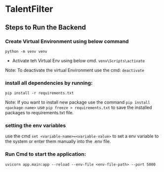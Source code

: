 # TalentFilter

## Steps to Run the Backend

### Create Virtual Environment using below command

`python -m venv venv`

- Activate teh Virtual Env using below cmd.
  `venv\Scripts\activate`

Note: To deactivate the virtual Environment use the cmd: `deactivate`

### install all dependencies by running:

`pip install -r requirements.txt`

Note: If you want to install new package use the command `pip install <package-name>`
use `pip freeze > requirements.txt` to save the installed packages to requirements.txt file.

### setting the env variables

use the cmd `set <variable-name>=<variable-value>` to set a env variable to the system or enter them manually into the .env file.

### Run Cmd to start the application:

`uvicorn app.main:app --reload --env-file <env-file-path> --port 5000`